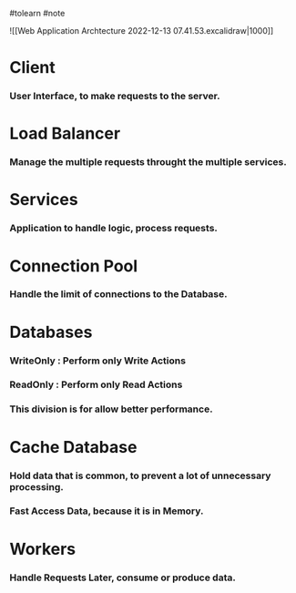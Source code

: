 #tolearn #note 

![[Web Application Archtecture 2022-12-13 07.41.53.excalidraw|1000]]

# Client 

### User Interface, to make requests to the server.

# Load Balancer

### Manage the multiple requests throught the multiple services.

# Services

### Application to handle logic, process requests.

# Connection Pool

### Handle the limit of connections to the Database.

# Databases

### WriteOnly : Perform only Write Actions

### ReadOnly : Perform only Read Actions

### This division is for allow better performance.

# Cache Database

### Hold data that is common, to prevent a lot of unnecessary processing.

### Fast Access Data, because it is in Memory.

# Workers

### Handle Requests Later, consume or produce data.